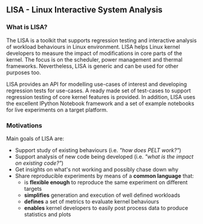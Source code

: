 ## LISA - Linux Interactive System Analysis

### What is LISA?

The LISA is a toolkit that supports regression testing and interactive analysis of workload behaviours in Linux environment. LISA helps Linux kernel developers to measure the impact of modifications in core parts of the kernel. The focus is on the scheduler, power management and thermal frameworks. Nevertheless, LISA is generic and can be used for other purposes too.

LISA provides an API for modelling use-cases of interest and developing regression tests for use-cases. A ready made set of test-cases to support regression testing of core kernel features is provided. In addition, LISA uses the excellent IPython Notebook framework and a set of example notebooks for live experiments on a target platform.

### Motivations

Main goals of LISA are:

* Support study of existing behaviours (i.e. *"how does PELT work?"*)
* Support analysis of new code being developed (i.e. *"what is the impact on existing code?"*)
* Get insights on what's not working and possibly chase down why
* Share reproducible experiments by means of a **common language** that:
    * is **flexible enough** to reproduce the same experiment on different targets
    * **simplifies** generation and execution of well defined workloads
    * **defines** a set of metrics to evaluate kernel behaviours
    * **enables** kernel developers to easily post process data to produce statistics and plots